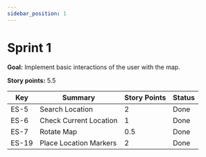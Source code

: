 ```yaml
---
sidebar_position: 1
---
```


# Sprint 1

**Goal:** Implement basic interactions of the user with the map.

**Story points:** 5.5

| Key   | Summary                | Story Points | Status      |
|-------|------------------------|--------------|-------------|
| ES-5  | Search Location        | 2            | Done        |
| ES-6  | Check Current Location | 1            | Done        |
| ES-7  | Rotate Map             | 0.5          | Done        |
| ES-19 | Place Location Markers | 2            | Done        |
